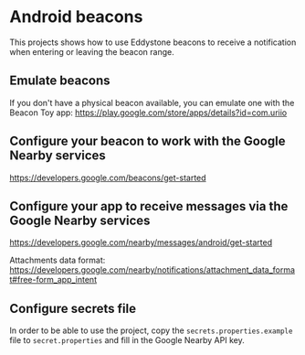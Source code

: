 Android beacons
======

This projects shows how to use Eddystone beacons to receive a notification when entering or leaving the beacon range.

## Emulate beacons

If you don't have a physical beacon available, you can emulate one with the Beacon Toy app: https://play.google.com/store/apps/details?id=com.uriio 

## Configure your beacon to work with the Google Nearby services 

https://developers.google.com/beacons/get-started

## Configure your app to receive messages via the Google Nearby services

https://developers.google.com/nearby/messages/android/get-started

Attachments data format:
https://developers.google.com/nearby/notifications/attachment_data_format#free-form_app_intent 

## Configure secrets file

In order to be able to use the project, copy the `secrets.properties.example` file to `secret.properties` and fill in the Google Nearby API key.
